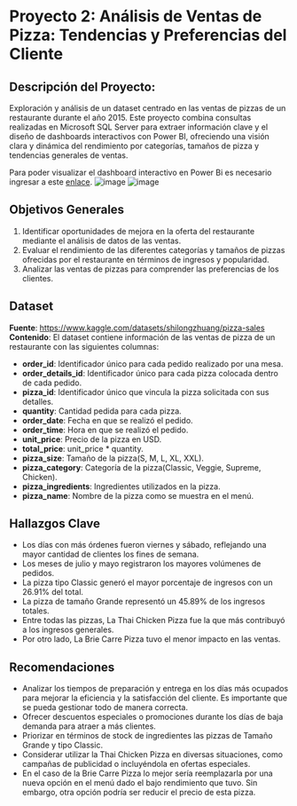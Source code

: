 # Proyecto 2: Análisis de Ventas de Pizza: Tendencias y Preferencias del Cliente
## Descripción del Proyecto:
Exploración y análisis de un dataset centrado en las ventas de pizzas de un restaurante durante el año 2015. Este proyecto combina consultas realizadas en Microsoft SQL Server para extraer información clave y el diseño de dashboards interactivos con Power BI, ofreciendo una visión clara y dinámica del rendimiento por categorías, tamaños de pizza y tendencias generales de ventas.

Para poder visualizar el dashboard interactivo en Power Bi es necesario ingresar a este [enlace](https://app.powerbi.com/view?r=eyJrIjoiZjIzM2U0ZjctNWRlYi00N2MwLWIwMzQtNmJkY2U2NWI2YzlkIiwidCI6ImU0NmQzODYyLTg1OTUtNDVkMS05YjY5LTYzMDc5OGQ4OTAyZCIsImMiOjR9&pageName=c56b29c87c2ab31f3f06).
![image](https://github.com/user-attachments/assets/e6986cd0-7bfe-46ff-a4b3-e7f19bd09656)
![image](https://github.com/user-attachments/assets/41abb93c-bc73-4112-8000-8abacaa06d8c)


## Objetivos Generales
1. Identificar oportunidades de mejora en la oferta del restaurante mediante el análisis de datos de las ventas.
2. Evaluar el rendimiento de las diferentes categorías y tamaños de pizzas ofrecidas por el restaurante en términos de ingresos y popularidad.
3. Analizar las ventas de pizzas para comprender las preferencias de los clientes.

## Dataset
**Fuente**: https://www.kaggle.com/datasets/shilongzhuang/pizza-sales
**Contenido**: El dataset contiene información de las ventas de pizza de un restaurante con las siguientes columnas:
 - **order_id**: Identificador único para cada pedido realizado por una mesa.
  - **order_details_id**: Identificador único para cada pizza colocada dentro de cada pedido.
  - **pizza_id**: Identificador único que vincula la pizza solicitada con sus detalles.
  - **quantity**: Cantidad pedida para cada pizza.
  - **order_date**: Fecha en que se realizó el pedido.
  - **order_time**: Hora en que se realizó el pedido.
  - **unit_price**: Precio de la pizza en USD.
  - **total_price**: unit_price * quantity.
 - **pizza_size**: Tamaño de la pizza(S, M, L, XL, XXL).
  - **pizza_category**: Categoría de la pizza(Classic, Veggie, Supreme, Chicken).
  - **pizza_ingredients**: Ingredientes utilizados en la pizza.
  - **pizza_name**: Nombre de la pizza como se muestra en el menú.

    
## Hallazgos Clave
-  Los días con más órdenes fueron viernes y sábado, reflejando una mayor cantidad de clientes los fines de semana.
-  Los meses de julio y mayo registraron los mayores volúmenes de pedidos.
-  La pizza tipo Classic generó el mayor porcentaje de ingresos con un 26.91% del total.
-  La pizza de tamaño Grande representó un 45.89% de los ingresos totales.
-  Entre todas las pizzas, La Thai Chicken Pizza fue la que más contribuyó a los ingresos generales.
-  Por otro lado, La Brie Carre Pizza tuvo el menor impacto en las ventas.

  
## Recomendaciones
-  Analizar los tiempos de preparación y entrega en los días más ocupados para mejorar la eficiencia y la satisfacción del cliente. Es importante que se pueda gestionar todo de manera correcta.
-  Ofrecer descuentos especiales o promociones durante los días de baja demanda para atraer a más clientes.
-  Priorizar en términos de stock de ingredientes las pizzas de Tamaño Grande y tipo Classic.
-  Considerar utilizar la Thai Chicken Pizza en diversas situaciones, como campañas de publicidad o incluyéndola en ofertas especiales.
-  En el caso de la Brie Carre Pizza lo mejor sería reemplazarla por una nueva opción en el menú dado el bajo rendimiento que tuvo. Sin embargo, otra opción podría ser reducir el precio de esta pizza.
  
